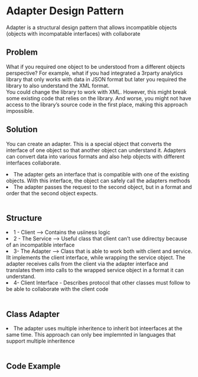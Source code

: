 # Adapter Design Pattern
Adapter is a structural design pattern that allows incompatible objects (objects with incompatable interfaces) with collaborate

## Problem
What if you required one object to be understood from a different objects perspective? For example, what if you had integrated a 3rparty analytics library that only works with data in JSON format but later you required the library to also understand the XML format. <br/>
You could change the library to work with XML. However, this might break some existing code that relies on the library. And worse, you might not have access to the library’s source code in the first place, making this approach impossible.
## Solution
You can create an adapter. This is a special object that converts the interface of one object so that another object can understand it.
Adapters can convert data into various formats and also help objects with different interfaces collaborate. <br/>
<li> The adapter gets an interface that is compatible with one of the existing objects. With this interface, the object can safely call the adapters methods </li>
<li> The adapter passes the request to the second object, but in a format and order that the second object expects. </li> <br/>

## Structure
<li> 1 - Client --> Contains the usiiness logic </li>
<li> 2 - The Service --> Useful class that client can't use ddirectşy because of an incompatible interface </li>
<li> 3- The Adapter --> Class that is able to work both with client and service. IIt implements the client interface, while wrapping the service object. The adapter receives calls from the client via the adapter interface and translates them into calls to the wrapped service object in a format it can understand.</li>
<li> 4- Client Interface - Describes protocol that other classes must follow to be able to collaborate with the client code</li> <br/>

## Class Adapter
<li> The adapter uses multiple inheritence to inherit bot inteerfaces at the same time. This approach can only bee implemnted in languages that support multiple inheritence </li> <br/>

## Code Example
